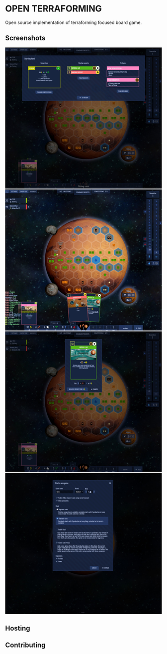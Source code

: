 # OPEN TERRAFORMING

Open source implementation of terraforming focused board game.

## Screenshots

![ingame screenshot](./presentation/ingame-0.jpg)
![ingame screenshot](./presentation/ingame-1.jpg)
![ingame screenshot](./presentation/ingame-2.jpg)
![ingame screenshot](./presentation/new-game-screen.jpg)

## Hosting

## Contributing